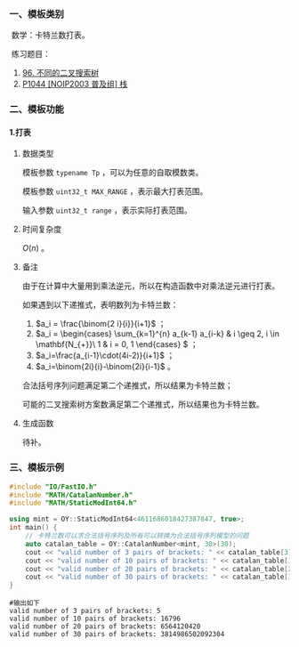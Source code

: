 ### 一、模板类别

​	数学：卡特兰数打表。

​	练习题目：

1. [96. 不同的二叉搜索树](https://leetcode.cn/problems/unique-binary-search-trees/)
2. [P1044 [NOIP2003 普及组] 栈](https://www.luogu.com.cn/problem/P1044)

### 二、模板功能

#### 1.打表

1. 数据类型

   模板参数 `typename Tp` ，可以为任意的自取模数类。

   模板参数 `uint32_t MAX_RANGE` ，表示最大打表范围。

   输入参数 `uint32_t range` ，表示实际打表范围。

2. 时间复杂度

   $O(n)$ 。

3. 备注

   由于在计算中大量用到乘法逆元，所以在构造函数中对乘法逆元进行打表。

   如果遇到以下递推式，表明数列为卡特兰数：
   
   1. $a_i = \frac{\binom{2 i}{i}}{i+1}$ ；
   2. $a_i = \begin{cases} \sum_{k=1}^{n} a_{k-1} a_{i-k} & i \geq 2, i \in \mathbf{N_{+}}\\ 1 & i = 0, 1 \end{cases} $ ；
   3. $a_i=\frac{a_{i-1}\cdot(4i-2)}{i+1}$ ；
   4. $a_i=\binom{2i}{i}-\binom{2i}{i-1}$ 。
   
   合法括号序列问题满足第二个递推式，所以结果为卡特兰数；
   
   可能的二叉搜索树方案数满足第二个递推式，所以结果也为卡特兰数。

4. 生成函数

   待补。

### 三、模板示例

```c++
#include "IO/FastIO.h"
#include "MATH/CatalanNumber.h"
#include "MATH/StaticModInt64.h"

using mint = OY::StaticModInt64<4611686018427387847, true>;
int main() {
    // 卡特兰数可以求合法括号序列及所有可以转换为合法括号序列模型的问题
    auto catalan_table = OY::CatalanNumber<mint, 30>(30);
    cout << "valid number of 3 pairs of brackets: " << catalan_table[3] << endl;
    cout << "valid number of 10 pairs of brackets: " << catalan_table[10] << endl;
    cout << "valid number of 20 pairs of brackets: " << catalan_table[20] << endl;
    cout << "valid number of 30 pairs of brackets: " << catalan_table[30] << endl;
}
```

```
#输出如下
valid number of 3 pairs of brackets: 5
valid number of 10 pairs of brackets: 16796
valid number of 20 pairs of brackets: 6564120420
valid number of 30 pairs of brackets: 3814986502092304

```

